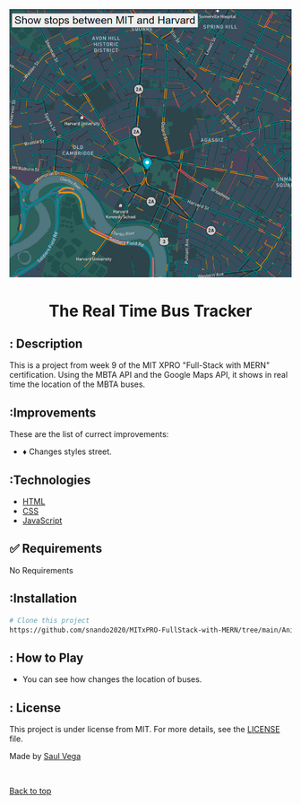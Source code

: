 <div align="center" id="top">
  <img src="tracker.jpg">   
</div>

# <h1 align="center">The Real Time Bus Tracker</h1>


## : Description ##

This is a project from week 9 of the MIT XPRO "Full-Stack with MERN" certification. Using the MBTA API and the Google Maps API, it shows in real time the location of the MBTA buses.

## :Improvements ##

These are the list of currect improvements:

- :diamonds: Changes styles street.	

## :Technologies ##

- [HTML](https://www.w3schools.com/html/)
- [CSS](https://www.w3schools.com/css/)
- [JavaScript](https://www.w3schools.com/js/)

## :white_check_mark: Requirements ##

No Requirements

## :Installation ##

```bash
# Clone this project
https://github.com/snando2020/MITxPRO-FullStack-with-MERN/tree/main/Animated-Map
```

## :	How to Play ##

- You can see how changes the location of buses.

## :	 License ##

This project is under license from MIT. For more details, see the [LICENSE](LICENSE) file.


Made by <a href="https://github.com/snando2020" target="_blank">Saul Vega</a>

&#xa0;

<a href="#top">Back to top</a>
